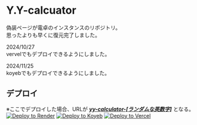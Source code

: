 # Y.Y-calcuator  

偽装ページが電卓のインスタンスのリポジトリ。  
思ったよりも早くに復元完了しました。  

2024/10/27  
vervelでもデプロイできるようにしました。  

2024/11/25  
koyebでもデプロイできるようにしました。  

## デプロイ  

※ここでデプロイした場合、URLが <u>***yy-calculator-[ランダムな英数字]***</u> となる。  
<a href="https://render.com/deploy?repo=https://github.com/OCxeRu-2951/Y.Y-calculator">
<img src="https://render.com/images/deploy-to-render-button.svg" alt="Deploy to Render"></a>
<a href="https://app.koyeb.com/deploy?type=git&builder=buildpack&repository=github.com/OCxeRu-2951/YY-calculator">
<img alt="Deploy to Koyeb" src="https://www.koyeb.com/static/images/deploy/button.svg"></a>
<a target="_blank" href="https://vercel.com/new/clone?repository-url=https://github.com/OCxeRu-2951/Y.Y-calculator">
<img alt="Deploy to Vercel" src="https://binbashbanana.github.io/deploy-buttons/buttons/remade/vercel.svg"></a>
